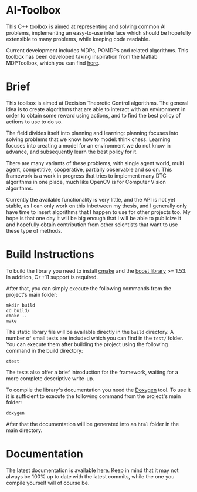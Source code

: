 AI-Toolbox
==========

This C++ toolbox is aimed at representing and solving common AI problems,
implementing an easy-to-use interface which should be hopefully extensible
to many problems, while keeping code readable.

Current development includes MDPs, POMDPs and related algorithms. This toolbox
has been developed taking inspiration from the Matlab MDPToolbox,
which you can find [here](http://www7.inra.fr/mia/T/MDPtoolbox/).

Brief
=====

This toolbox is aimed at Decision Theoretic Control algorithms. The general idea
is to create algorithms that are able to interact with an environment in order
to obtain some reward using actions, and to find the best policy of actions to
use to do so.

The field divides itself into planning and learning: planning focuses into
solving problems that we know how to model: think chess. Learning focuses into
creating a model for an environment we do not know in advance, and subsequently
learn the best policy for it.

There are many variants of these problems, with single agent world, multi agent,
competitive, cooperative, partially observable and so on. This framework is a
work in progress that tries to implement many DTC algorithms in one place, much
like OpenCV is for Computer Vision algorithms.

Currently the available functionality is very little, and the API is not yet
stable, as I can only work on this inbetween my thesis, and I generally only
have time to insert algorithms that I happen to use for other projects too. My
hope is that one day it will be big enough that I will be able to publicize it
and hopefully obtain contribution from other scientists that want to use these
type of methods.

Build Instructions
==================

To build the library you need to install [cmake](http://www.cmake.org/) and
the [boost library](http://www.boost.org/) >= 1.53. In addition, C++11 support
is required.

After that, you can simply execute the following commands from the project's
main folder:

    mkdir build
    cd build/
    cmake ..
    make

The static library file will be available directly in the `build` directory.
A number of small tests are included which you can find in the `test/` folder.
You can execute them after building the project using the following command
in the build directory:

    ctest

The tests also offer a brief introduction for the framework, waiting for a
more complete descriptive write-up.

To compile the library's documentation you need the [Doxygen](http://www.stack.nl/~dimitri/doxygen/)
tool. To use it it is sufficient to execute the following command from the
project's main folder:

    doxygen

After that the documentation will be generated into an `html` folder in the
main directory.

Documentation
=============

The latest documentation is available [here](http://svalorzen.github.io/AI-Toolbox/).
Keep in mind that it may not always be 100% up to date with the latest
commits, while the one you compile yourself will of course be.

